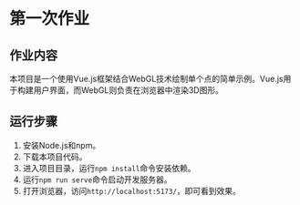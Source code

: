 # 第一次作业
## 作业内容
本项目是一个使用Vue.js框架结合WebGL技术绘制单个点的简单示例。Vue.js用于构建用户界面，而WebGL则负责在浏览器中渲染3D图形。

## 运行步骤
1. 安装Node.js和npm。
2. 下载本项目代码。
3. 进入项目目录，运行`npm install`命令安装依赖。    
4. 运行`npm run serve`命令启动开发服务器。
5. 打开浏览器，访问`http://localhost:5173/`，即可看到效果。